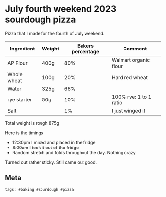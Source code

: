 # July fourth weekend 2023 sourdough pizza

Pizza that I made for the fourth of July weekend.

| Ingredient  | Weight | Bakers percentage | Comment                |
| ----------- | ------ | ----------------- | ---------------------- |
| AP Flour    | 400g   | 80%               | Walmart organic flour  |
| Whole wheat | 100g   | 20%               | Hard red wheat         |
| Water       | 325g   | 66%               |                        |
| rye starter | 50g    | 10%               | 100% rye; 1 to 1 ratio |
| Salt        |        | 1%                | I just winged it       |

Total weight is rough 875g

Here is the timings

- 12:30pm I mixed and placed in the fridge
- 8:00am I took it out of the fridge
- Random stretch and folds throughout the day. Nothing crazy

Turned out rather sticky. Still came out good.

## Meta

    tags: #baking #sourdough #pizza
